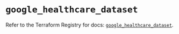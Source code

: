 # `google_healthcare_dataset`

Refer to the Terraform Registry for docs: [`google_healthcare_dataset`](https://registry.terraform.io/providers/hashicorp/google-beta/6.23.0/docs/resources/google_healthcare_dataset).
